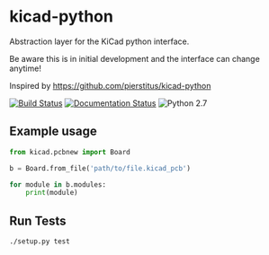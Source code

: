 # kicad-python

Abstraction layer for the KiCad python interface.

Be aware this is in initial development and the interface can change anytime!

Inspired by https://github.com/pierstitus/kicad-python

[![Build Status](https://travis-ci.org/pointhi/kicad-python.svg?branch=master)](https://travis-ci.org/pointhi/kicad-python)
[![Documentation Status](https://readthedocs.org/projects/kicad-python-python/badge/?version=latest)](http://kicad-python-python.readthedocs.io/en/latest/?badge=latest)
![Python 2.7](https://img.shields.io/badge/python-2.7-blue.svg)

## Example usage

```python
from kicad.pcbnew import Board

b = Board.from_file('path/to/file.kicad_pcb')

for module in b.modules:
    print(module)
```

## Run Tests

```bash
./setup.py test
```